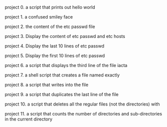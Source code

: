 project 0. a script that prints out hello world

project 1. a confused smiley face 

project 2.  the content of the etc passwd file

project 3. Display the content of etc passwd and etc hosts

project 4. Display the last 10 lines of etc passwd

project 5. Display the first 10 lines of etc passwd 

project 6. a script that displays the third line of the file iacta

project 7. a shell script that creates a file named exactly

project 8. a script that writes into the file

project 9. a script that duplicates the last line of the file

project 10. a script that deletes all the regular files (not the directories) with 

project 11.  a script that counts the number of directories and sub-directories in the current directory

 
